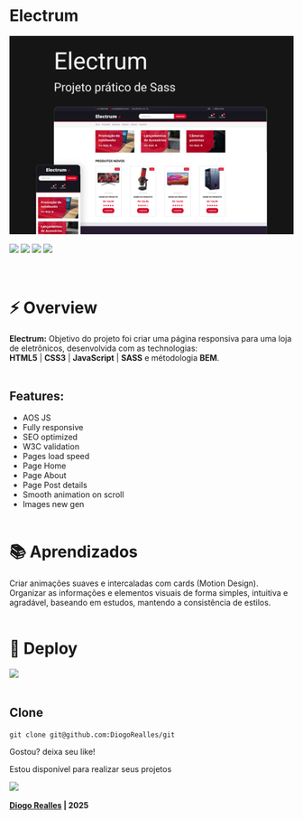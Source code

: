 # Electrum

![cover](cover.jpg)

<div>
  <img src="https://img.shields.io/badge/HTML5-000000?style=for-the-badge&logo=html5&logoColor=ffffff" />
  <img src="https://img.shields.io/badge/CSS3-000000?style=for-the-badge&logo=css3&logoColor=ffffff" />
  <img src="https://img.shields.io/badge/sass-000000?style=for-the-badge&logo=sass&logoColor=ffffff" />
  <img src="https://img.shields.io/badge/JavaScript-000000?style=for-the-badge&logo=javascript&logoColor=ffffff" />
<div>
<br><br>

# ⚡ Overview

<b>Electrum:</b> Objetivo do projeto foi criar uma página responsiva para uma loja de eletrônicos, desenvolvida com as technologias:<br />
<b>HTML5</b> | <b>CSS3</b> | <b>JavaScript</b> | <b>SASS</b> e métodologia <b>BEM</b>.
<br /><br />

## Features:

- AOS JS
- Fully responsive
- SEO optimized
- W3C validation
- Pages load speed
- Page Home
- Page About
- Page Post details
- Smooth animation on scroll
- Images new gen
  <br /><br />

# 📚 Aprendizados

Criar animações suaves e intercaladas com cards (Motion Design). <br />
Organizar as informações e elementos visuais de forma simples, intuitiva e agradável, baseando em estudos, mantendo a consistência de estilos.
<br /><br />

# 🚀 Deploy

<a href="https://diogorealles.github.io/projects/desafio01/" target="_blank"><img src="https://img.shields.io/badge/Site-Desafio 01-black?style=for-the-badge&logo=html5&logoColor=white"></a>
<br /><br />

## Clone

```
git clone git@github.com:DiogoRealles/git
```

<p>Gostou? deixa seu like!</p>
<p>Estou disponível para realizar seus projetos</p>

<!--
<a href="mailto:diogorealles@hotmail.com"><img src="https://img.shields.io/badge/diogorealles@hotmail.com-1F2D52?style=for-the-badge&logo=gmail&logoColor=white"></a>
-->

<a href="https://www.linkedin.com/in/diogorealles/"><img src="https://img.shields.io/badge//Diogo Realles-1F2D52?style=for-the-badge&logo=linkedin&logoColor=white"></a>

<p><strong>
  
  [Diogo Realles](https://diogorealles.github.io/) | 2025
  </strong></p>
